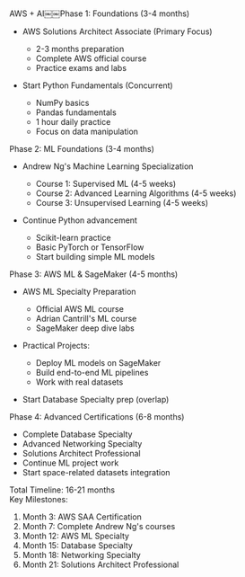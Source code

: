 AWS + AI￼￼Phase 1: Foundations (3-4 months)

- AWS Solutions Architect Associate (Primary Focus)
    
    - 2-3 months preparation
    - Complete AWS official course
    - Practice exams and labs
- Start Python Fundamentals (Concurrent)
    
    - NumPy basics
    - Pandas fundamentals
    - 1 hour daily practice
    - Focus on data manipulation

Phase 2: ML Foundations (3-4 months)

- Andrew Ng's Machine Learning Specialization
    
    - Course 1: Supervised ML (4-5 weeks)
    - Course 2: Advanced Learning Algorithms (4-5 weeks)
    - Course 3: Unsupervised Learning (4-5 weeks)
- Continue Python advancement
    
    - Scikit-learn practice
    - Basic PyTorch or TensorFlow
    - Start building simple ML models

Phase 3: AWS ML & SageMaker (4-5 months)

- AWS ML Specialty Preparation
    
    - Official AWS ML course
    - Adrian Cantrill's ML course
    - SageMaker deep dive labs
- Practical Projects:
    
    - Deploy ML models on SageMaker
    - Build end-to-end ML pipelines
    - Work with real datasets
- Start Database Specialty prep (overlap)

Phase 4: Advanced Certifications (6-8 months)

- Complete Database Specialty
- Advanced Networking Specialty
- Solutions Architect Professional
- Continue ML project work
- Start space-related datasets integration

Total Timeline: 16-21 months  
Key Milestones:

1. Month 3: AWS SAA Certification
2. Month 7: Complete Andrew Ng's courses
3. Month 12: AWS ML Specialty
4. Month 15: Database Specialty
5. Month 18: Networking Specialty
6. Month 21: Solutions Architect Professional